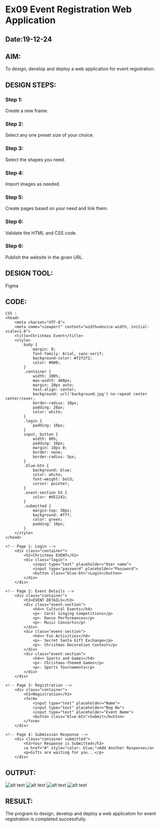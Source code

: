 # Ex09 Event Registration Web Application
## Date:19-12-24

## AIM:
To design, develop and deploy a web application for event registration.

## DESIGN STEPS:

### Step 1:
Create a new frame.

### Step 2:
Select any one preset size of your choice.

### Step 3:
Select the shapes you need.

### Step 4:
Import images as needed.

### Step 5:
Create pages based on your need and link them.

### Step 6:

Validate the HTML and CSS code.

### Step 6:

Publish the website in the given URL.

## DESIGN TOOL:
Figma

## CODE:
```
CSS :
<head>
    <meta charset="UTF-8">
    <meta name="viewport" content="width=device-width, initial-scale=1.0">
    <title>Christmas Event</title>
    <style>
        body {
            margin: 0;
            font-family: Arial, sans-serif;
            background-color: #f2f2f2;
            color: #000;
        }
        .container {
            width: 100%;
            max-width: 400px;
            margin: 20px auto;
            text-align: center;
            background: url('background.jpg') no-repeat center center/cover;
            border-radius: 10px;
            padding: 20px;
            color: white;
        }
        .login {
            padding: 10px;
        }
        input, button {
            width: 80%;
            padding: 10px;
            margin: 10px 0;
            border: none;
            border-radius: 5px;
        }
        .blue-btn {
            background: blue;
            color: white;
            font-weight: bold;
            cursor: pointer;
        }
        .event-section h3 {
            color: #d51243;
        }
        .submitted {
            margin-top: 30px;
            background: #fff;
            color: green;
            padding: 10px;
        }
    </style>
</head>
```
```
<!-- Page 1: Login -->
    <div class="container">
        <h2>Christmas EVENT</h2>
        <div class="login">
            <input type="text" placeholder="User name">
            <input type="password" placeholder="Password">
            <button class="blue-btn">Login</button>
        </div>
    </div>
```
```
<!-- Page 2: Event Details -->
    <div class="container">
        <h3>EVENT DETAILS</h3>
        <div class="event-section">
            <h4>> Cultural Events</h4>
            <p>- Carol Singing Competitions</p>
            <p>- Dance Performances</p>
            <p>- Music Concerts</p>
        </div>
        <div class="event-section">
            <h4>> Fun Activities</h4>
            <p>- Secret Santa Gift Exchange</p>
            <p>- Christmas Decoration Contest</p>
        </div>
        <div class="event-section">
            <h4>> Sports and Games</h4>
            <p>- Christmas-themed Games</p>
            <p>- Sports Tournaments</p>
        </div>
    </div>
```
```
<!-- Page 3: Registration -->
    <div class="container">
        <h3>Registration</h3>
        <form>
            <input type="text" placeholder="Name">
            <input type="text" placeholder="Reg No">
            <input type="text" placeholder="Event Name">
            <button class="blue-btn">Submit</button>
        </form>
    </div>
```
```
<!-- Page 4: Submission Response -->
    <div class="container submitted">
        <h3>Your Response is Submitted</h3>
        <a href="#" style="color: blue;">Add Another Response</a>
        <p>Gifts are waiting for you...</p>
    </div>
```
## OUTPUT:
![alt text](<Screenshot 2024-12-18 113255.png>)
![alt text](<Screenshot 2024-12-18 125836.png>)
![alt text](<Screenshot 2024-12-18 125855.png>)
![alt text](<Screenshot 2024-12-18 125916.png>)

## RESULT:
The program to design, develop and deploy a web application for event registration is completed successfully.
